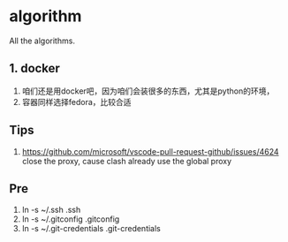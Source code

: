 # algorithm

All the algorithms.

## 1. docker

1. 咱们还是用docker吧，因为咱们会装很多的东西，尤其是python的环境，
2. 容器同样选择fedora，比较合适

## Tips

1. <https://github.com/microsoft/vscode-pull-request-github/issues/4624> close the proxy, cause clash already use the global proxy

## Pre

1. ln -s ~/.ssh .ssh
2. ln -s ~/.gitconfig .gitconfig
3. ln -s ~/.git-credentials .git-credentials
